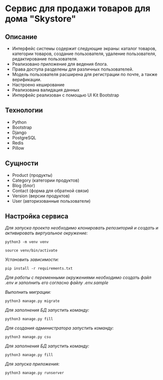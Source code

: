 # Сервис для продажи товаров для дома "Skystore"

## Описание
* Интерфейс системы содержит следующие экраны: каталог товаров, категории товаров, создание пользователя, удаление
  пользователя, редактирование пользователя.
* Реализовано приложение для ведения блога.
* Права доступа разделены для различных пользователей.
* Модель пользователя расширена для регистрации по почте, а также верификации.
* Настроено кеширование
* Реализована валидация данных
* Интерфейс реализован с помощью UI Kit Bootstrap

## Технологии

* Python
* Bootstrap
* Django
* PostgreSQL
* Redis
* Pillow

## Сущности

- Product (продукты)
- Category (категории продуктов)
- Blog (блог)
- Contact (форма для обратной связи)
- Version (версии продуктов)
- User (авторизованные пользователи)

## Настройка сервиса
_Для запуска проекта необходимо клонировать репозиторий и создать и активировать виртуальное окружение:_

```
python3 -m venv venv
```
```
source venv/bin/activate
```

_Установить зависимости:_

```
pip install -r requirements.txt
```

_Для работы с переменными окружениями необходимо создать файл .env и заполнить его согласно файлу .env.sample_

_Выполнить миграции:_

```
python3 manage.py migrate
```

_Для заполнения БД запустить команду:_

```
python3 manage.py fill
```

_Для создания администратора запустить команду:_

```
python3 manage.py csu
```

_Для заполнения БД запустить команду:_

```
python3 manage.py fill
```

_Для запуска приложения:_

```
python3 manage.py runserver
```



